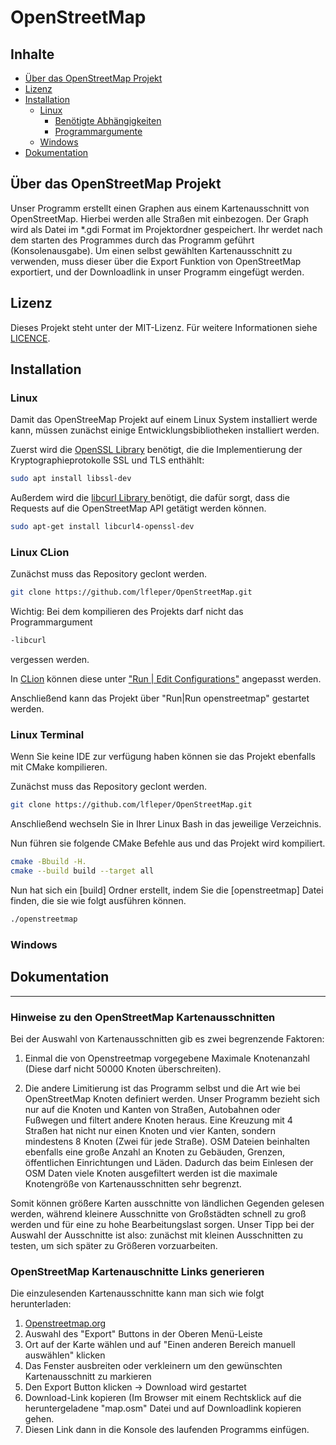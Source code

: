 # OpenStreetMap

## Inhalte

- [Über das OpenStreetMap Projekt](#ueber)
- [Lizenz](#lizenz)
- [Installation](#installation)
    - [Linux](#installationlinux)
        - [Benötigte Abhängigkeiten]()
        - [Programmargumente]()
    - [Windows](#installationwindoof)
- [Dokumentation](#dokumentation)

<a name="ueber"></a>
## Über das OpenStreetMap Projekt

Unser Programm erstellt einen Graphen aus einem Kartenausschnitt von OpenStreetMap. Hierbei werden alle Straßen mit einbezogen. Der Graph wird als Datei im *.gdi Format im Projektordner gespeichert. Ihr werdet nach dem starten des Programmes durch das Programm geführt (Konsolenausgabe). Um einen selbst gewählten Kartenausschnitt zu verwenden, muss dieser über die Export Funktion von OpenStreetMap exportiert, und der Downloadlink in unser Programm eingefügt werden.

<a name="lizenz"></a>

## Lizenz

Dieses Projekt steht unter der MIT-Lizenz. Für weitere Informationen siehe [LICENCE](https://github.com/lfleper/OpenStreetMap/blob/master/LICENCE).

<a name="installation"></a>

## Installation

<a name="installationlinux"></a>

### Linux

Damit das OpenStreeMap Projekt auf einem Linux System installiert werde kann, müssen zunächst einige Entwicklungsbibliotheken installiert werden.

Zuerst wird die [OpenSSL Library](https://packages.debian.org/de/jessie/libssl-dev) benötigt, die die Implementierung der Kryptographieprotokolle SSL und TLS enthählt:

```bash
sudo apt install libssl-dev
```

Außerdem wird die [libcurl Library ](https://curl.se/libcurl/) benötigt, die dafür sorgt, dass die Requests auf die OpenStreetMap API getätigt werden können.

```bash
sudo apt-get install libcurl4-openssl-dev
```

<a name="installationwindoof"></a>

### Linux CLion

Zunächst muss das Repository geclont werden.

```bash
git clone https://github.com/lfleper/OpenStreetMap.git
```

Wichtig: Bei dem kompilieren des Projekts darf nicht das Programmargument

```bash
-libcurl
```

vergessen werden.

In [CLion](https://www.jetbrains.com/de-de/clion/) können diese unter ["Run | Edit Configurations"](https://www.jetbrains.com/help/clion/run-debug-configuration.html) angepasst werden.

Anschließend kann das Projekt über "Run|Run openstreetmap" gestartet werden.

### Linux Terminal

Wenn Sie keine IDE zur verfügung haben können sie das Projekt ebenfalls mit CMake kompilieren.

Zunächst muss das Repository geclont werden.

```bash
git clone https://github.com/lfleper/OpenStreetMap.git
```

Anschließend wechseln Sie in Ihrer Linux Bash in das jeweilige Verzeichnis.

Nun führen sie folgende CMake Befehle aus und das Projekt wird kompiliert.

```bash
cmake -Bbuild -H.
cmake --build build --target all
```

Nun hat sich ein [build] Ordner erstellt, indem Sie die [openstreetmap] Datei finden, die sie wie folgt ausführen können.

```bash
./openstreetmap
```

### Windows

<a name="dokumentation"></a>

## Dokumentation

---

### Hinweise zu den OpenStreetMap Kartenausschnitten

Bei der Auswahl von Kartenausschnitten gib es zwei begrenzende Faktoren:

1. Einmal die von Openstreetmap vorgegebene Maximale Knotenanzahl (Diese darf nicht 50000 Knoten überschreiten).

2. Die andere Limitierung ist das Programm selbst und die Art wie bei OpenStreetMap Knoten definiert werden. Unser Programm bezieht sich nur auf die Knoten und Kanten von Straßen, Autobahnen oder Fußwegen und filtert andere Knoten heraus. Eine Kreuzung mit 4 Straßen hat nicht nur einen Knoten und vier Kanten, sondern mindestens 8 Knoten (Zwei für jede Straße). OSM Dateien beinhalten ebenfalls eine große Anzahl an Knoten zu Gebäuden, Grenzen, öffentlichen Einrichtungen und Läden. Dadurch das beim Einlesen der OSM Daten viele Knoten ausgefiltert werden ist die maximale Knotengröße von Kartenausschnitten sehr begrenzt.

Somit können größere Karten ausschnitte von ländlichen Gegenden gelesen werden, während kleinere Ausschnitte von Großstädten schnell zu groß werden und für eine zu hohe Bearbeitungslast sorgen.
Unser Tipp bei der Auswahl der Ausschnitte ist also: zunächst mit kleinen Ausschnitten zu testen, um sich später zu Größeren vorzuarbeiten.

### OpenStreetMap Kartenauschnitte Links generieren

Die einzulesenden Kartenausschnitte kann man sich wie folgt herunterladen:

1. [Openstreetmap.org](https://openstreetmap.org)
2. Auswahl des "Export" Buttons in der Oberen Menü-Leiste
3. Ort auf der Karte wählen und auf "Einen anderen Bereich manuell auswählen" klicken
4. Das Fenster ausbreiten oder verkleinern um den gewünschten Kartenausschnitt zu markieren
5. Den Export Button klicken -> Download wird gestartet
6. Download-Link kopieren (Im Browser mit einem Rechtsklick auf die heruntergeladene "map.osm" Datei und auf Downloadlink kopieren gehen.
7. Diesen Link dann in die Konsole des laufenden Programms einfügen.

